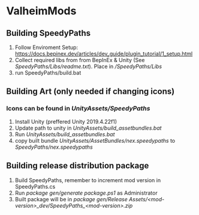 # ValheimMods

## Building SpeedyPaths
1. Follow Enviroment Setup: https://docs.bepinex.dev/articles/dev_guide/plugin_tutorial/1_setup.html
1. Collect required libs from from BepInEx & Unity (See _SpeedyPaths/Libs/readme.txt_). Place in _/SpeedyPaths/Libs_
3. run SpeedyPaths/build.bat

## Building Art (only needed if changing icons)
### Icons can be found in _UnityAssets/SpeedyPaths_
1. Install Unity (preffered Unity 2019.4.22f1)
2. Update path to unity in _UnityAssets/build_assetbundles.bat_
3. Run _UnityAssets/build_assetbundles.bat_
4. copy built bundle _UnityAssets/AssetBundles/nex.speedypaths_ to _SpeedyPaths/nex.speedypaths_

## Building release distribution package
1. Build SpeedyPaths, remember to increment mod version in SpeedyPaths.cs
2. Run _package gen/generate package.ps1_ as Administrator
3. Built package will be in _package gen/Release Assets/\<mod-version\>\_dev/SpeedyPaths\_\<mod-version\>.zip_